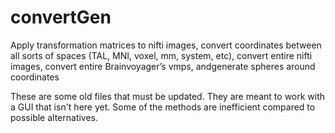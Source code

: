 # convertGen
Apply transformation matrices to nifti images, convert coordinates between all sorts of spaces (TAL, MNI, voxel, mm, system, etc), convert entire nifti images, convert entire Brainvoyager’s vmps, andgenerate spheres around coordinates

These are some old files that must be updated. They are meant to work with a GUI that isn't here yet. Some of the methods are  inefficient compared to possible alternatives.

